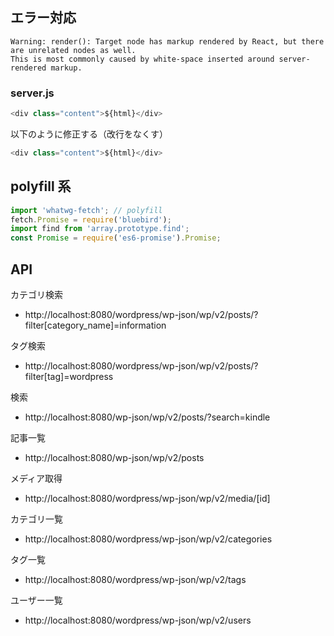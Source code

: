 ## エラー対応

```
Warning: render(): Target node has markup rendered by React, but there are unrelated nodes as well.
This is most commonly caused by white-space inserted around server-rendered markup.
```

### server.js

```js
<div class="content">${html}</div>
```

以下のように修正する（改行をなくす）

```js
<div class="content">${html}</div>
```

## polyfill 系

```js
import 'whatwg-fetch'; // polyfill
fetch.Promise = require('bluebird');
import find from 'array.prototype.find';
const Promise = require('es6-promise').Promise;
```

## API

カテゴリ検索<br>

- http://localhost:8080/wordpress/wp-json/wp/v2/posts/?filter[category_name]=information

タグ検索<br>

- http://localhost:8080/wordpress/wp-json/wp/v2/posts/?filter[tag]=wordpress

検索<br>

- http://localhost:8080/wp-json/wp/v2/posts/?search=kindle

記事一覧<br>

- http://localhost:8080/wp-json/wp/v2/posts

メディア取得<br>

- http://localhost:8080/wordpress/wp-json/wp/v2/media/[id]

カテゴリ一覧<br>

- http://localhost:8080/wordpress/wp-json/wp/v2/categories

タグ一覧<br>

- http://localhost:8080/wordpress/wp-json/wp/v2/tags

ユーザー一覧<br>

- http://localhost:8080/wordpress/wp-json/wp/v2/users
